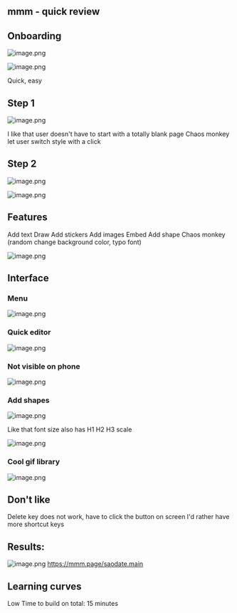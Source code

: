 ## mmm - quick review

## Onboarding
![image.png](https://cdn.hashnode.com/res/hashnode/image/upload/v1648972129452/HezSY8fpy.png)

![image.png](https://cdn.hashnode.com/res/hashnode/image/upload/v1648972222518/XAbKKD_3L.png)

Quick, easy

## Step 1

![image.png](https://cdn.hashnode.com/res/hashnode/image/upload/v1648972288826/RnhwECsMe.png)

I like that user doesn't have to start with a totally blank page
Chaos monkey let user switch style with a click

## Step 2

![image.png](https://cdn.hashnode.com/res/hashnode/image/upload/v1648972353657/SnWInaC4X.png)


![image.png](https://cdn.hashnode.com/res/hashnode/image/upload/v1648972419016/WhO5MR7S_.png)

## Features
Add text
Draw
Add stickers
Add images
Embed
Add shape
Chaos monkey (random change background color, typo font)



![image.png](https://cdn.hashnode.com/res/hashnode/image/upload/v1648972605178/mMXP02rOc.png)

## Interface
### Menu

![image.png](https://cdn.hashnode.com/res/hashnode/image/upload/v1648972665627/U5MYbhW3I.png)


### Quick editor

![image.png](https://cdn.hashnode.com/res/hashnode/image/upload/v1648972682206/hYTQkdfS6.png)

### Not visible on phone

![image.png](https://cdn.hashnode.com/res/hashnode/image/upload/v1648972707242/tD16oG74B.png)

### Add shapes

![image.png](https://cdn.hashnode.com/res/hashnode/image/upload/v1648972866732/XVVG23NL_.png)

Like that font size also has H1 H2 H3 scale

![image.png](https://cdn.hashnode.com/res/hashnode/image/upload/v1648973141393/l0_h6y7Cp.png)

### Cool gif library

![image.png](https://cdn.hashnode.com/res/hashnode/image/upload/v1648973649934/OiV0GdkOr.png)

## Don't like
Delete key does not work, have to click the button on screen
I'd rather have more shortcut keys

## Results:

![image.png](https://cdn.hashnode.com/res/hashnode/image/upload/v1648974581005/bMm2rsdqT.png)
https://mmm.page/saodate.main

## Learning curves
Low
Time to build on total: 15 minutes
